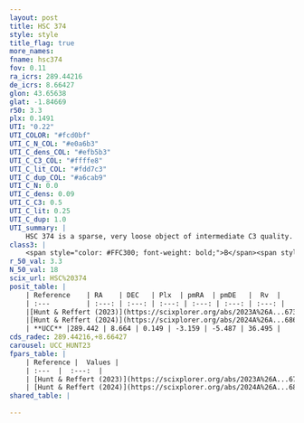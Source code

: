 ```yaml
---
layout: post
title: HSC 374
style: style
title_flag: true
more_names: 
fname: hsc374
fov: 0.11
ra_icrs: 289.44216
de_icrs: 8.66427
glon: 43.65638
glat: -1.84669
r50: 3.3
plx: 0.1491
UTI: "0.22"
UTI_COLOR: "#fcd0bf"
UTI_C_N_COL: "#e0a6b3"
UTI_C_dens_COL: "#efb5b3"
UTI_C_C3_COL: "#ffffe8"
UTI_C_lit_COL: "#fdd7c3"
UTI_C_dup_COL: "#a6cab9"
UTI_C_N: 0.0
UTI_C_dens: 0.09
UTI_C_C3: 0.5
UTI_C_lit: 0.25
UTI_C_dup: 1.0
UTI_summary: |
    HSC 374 is a sparse, very loose object of intermediate C3 quality. It was recently reported in the literature.<br><br><span style="color: #99180f; font-weight: bold;">Warning: </span>contains less than 25 stars with <i>P>0.5</i> estimated.
class3: |
    <span style="color: #FFC300; font-weight: bold;">B</span><span style="color: #FFC300; font-weight: bold;">B</span>
r_50_val: 3.3
N_50_val: 18
scix_url: HSC%20374
posit_table: |
    | Reference    | RA    | DEC   | Plx  | pmRA  | pmDE   |  Rv  |
    | :---         | :---: | :---: | :---: | :---: | :---: | :---: |
    |[Hunt & Reffert (2023)](https://scixplorer.org/abs/2023A%26A...673A.114H) | 289.425 | 8.632 | 0.153 | -3.162 | -5.51 | 69.803 |
    |[Hunt & Reffert (2024)](https://scixplorer.org/abs/2024A%26A...686A..42H) | 289.425 | 8.632 | 0.153 | -3.162 | -5.51 | 69.803 |
    | **UCC** |289.442 | 8.664 | 0.149 | -3.159 | -5.487 | 36.495 | 
cds_radec: 289.44216,+8.66427
carousel: UCC_HUNT23
fpars_table: |
    | Reference |  Values |
    | :---  |  :---:  |
    | [Hunt & Reffert (2023)](https://scixplorer.org/abs/2023A%26A...673A.114H) | `AV50=5.46, diffAV50=1.845, MOD50=13.571, logAge50=9.096` |
    | [Hunt & Reffert (2024)](https://scixplorer.org/abs/2024A%26A...686A..42H) | `MassJ=2763.64` |
shared_table: |
    
---
```

